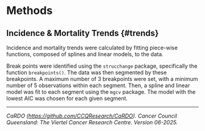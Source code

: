 # Methods

## Incidence & Mortality Trends {#trends}

Incidence and mortality trends were calculated by fitting piece-wise functions, composed of splines and linear models, to the data. 

Break points were identified using the `strucchange` package, specifically the function `breakpoints()`. The data was then segmented by these breakpoints. A maximum number of 3 breakpoints were set, with a minimum number of 5 observations within each segment. Then, a spline and linear model was fit to each segment using the `mgcv` package. The model with the lowest AIC was chosen for each given segment.

---

*CaRDO (https://github.com/CCQResearch/CaRDO). Cancer Council Queensland: The Viertel Cancer Research Centre. Version 06-2025.*
